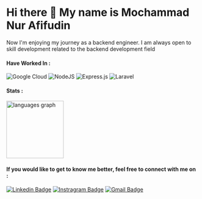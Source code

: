 Hi there 👋 My name is Mochammad Nur Afifudin 
===============================
Now I'm enjoying my journey as a backend engineer. I am always open to skill development related to the backend development field

#### Have Worked In :
![Google Cloud](https://img.shields.io/badge/GoogleCloud-%234285F4.svg?style=for-the-badge&logo=google-cloud&logoColor=white)
![NodeJS](https://img.shields.io/badge/node.js-6DA55F?style=for-the-badge&logo=node.js&logoColor=white)
![Express.js](https://img.shields.io/badge/express.js-%23404d59.svg?style=for-the-badge&logo=express&logoColor=%2361DAFB)
![Laravel](https://img.shields.io/badge/laravel-%23FF2D20.svg?style=for-the-badge&logo=laravel&logoColor=white)

#### Stats :

<img src="https://github-readme-stats.vercel.app/api/top-langs?username=afifdgr&locale=en&hide_title=false&layout=compact&card_width=320&langs_count=5&theme=dracula&hide_border=true&order=2" height="150" alt="languages graph"  />

#### If you would like to get to know me better, feel free to connect with me on : 
[![Linkedin Badge](https://img.shields.io/badge/-afivve-0072b1?style=flat&logo=Linkedin&logoColor=white&link=https://www.linkedin.com/in/afivve/)](https://www.linkedin.com/in/afivve/)
[![Instragram Badge](https://img.shields.io/badge/-afivve-E4405F?style=flat&logo=instagram&logoColor=white&link=https://www.instagram.com/afivve/)](https://www.instagram.com/afivve/)
[![Gmail Badge](https://img.shields.io/badge/-afivve@gmail.com-c14438?style=flat&logo=Gmail&logoColor=white&link=mailto:afivve@gmail.com)](mailto:afivve@gmail.com) 


